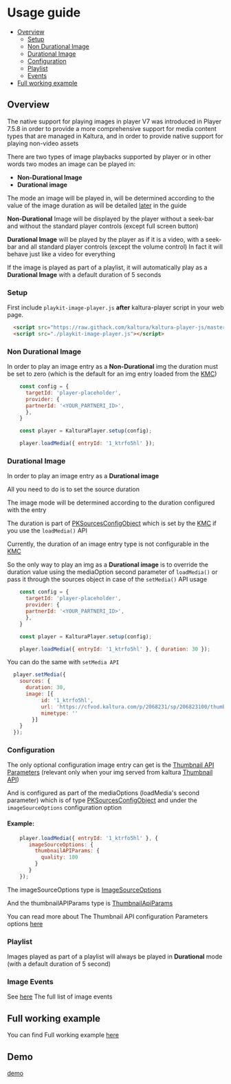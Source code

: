 # Usage guide

- [Overview](#Overview)
  - [Setup](#setup)
  - [Non Durational Image](#Non-Durational-Image)
  - [Durational Image](#Durational-Image)
  - [Configuration](#Configuration)
  - [Playlist](#playlist)
  - [Events](#Image-Events)
- [Full working example](https://github.com/kaltura/playkit-js-image-player/tree/master/demo)

## Overview

The native support for playing images in player V7 was introduced in Player 7.5.8 
in order to provide a more comprehensive support for media content types that are managed in Kaltura, 
and in order to provide native support for playing non-video assets

There are two types of image playbacks supported by player or in other words two modes an image can be played in:

- **Non-Durational Image**
- **Durational image**

The mode an image will be played in, will be determined according to the value of the image duration 
as will be detailed [later](#durational-image) in the guide

**Non-Durational** Image will be displayed by the player without a seek-bar and without the standard player controls (except full screen button)

**Durational Image** will be played by the player as if it is a video, 
with a seek-bar and all standard player controls (except the volume control)
In fact it will behave just like a video for everything

If the image is played as part of a playlist, it will automatically play as a **Durational Image** with a default duration of 5 seconds

### Setup

First include `playkit-image-player.js` **after** kaltura-player script in your web page.

```html
  <script src="https://raw.githack.com/kaltura/kaltura-player-js/master/dist/kaltura-ovp-player.js"></script>
  <script src="./playkit-image-player.js"></script>
```

### Non Durational Image
In order to play an image entry as a **Non-Durational** img the duration must be set to zero 
(which is the default for an img entry loaded from the [KMC](https://kmc.kaltura.com/index.php/kmcng/login))

```js
    const config = {
      targetId: 'player-placeholder',
      provider: {
      partnerId: '<YOUR_PARTNERI_ID>',
      },
    }

    const player = KalturaPlayer.setup(config);

    player.loadMedia({ entryId: '1_ktrfo5hl' });
```

### Durational Image

In order to play an image entry as a **Durational image**

All you need to do is to set the source duration

The image mode will be determined according to the duration configured with the entry

The duration is part of [PKSourcesConfigObject](https://github.com/kaltura/playkit-js/blob/master/docs/configuration.md#type-pksourcesconfigobject&#41;) which is set by the [KMC](https://kmc.kaltura.com/index.php/kmcng/login) if you use the `loadMedia()` API

Currently, the duration of an image entry type is not configurable in the [KMC](https://kmc.kaltura.com/index.php/kmcng/login)

So the only way to play an img as a **Durational image** is to override the duration value using 
the mediaOption second parameter of `loadMedia()` or pass it through the sources object in case of the `setMedia()` API usage

```js
    const config = {
      targetId: 'player-placeholder',
      provider: {
      partnerId: '<YOUR_PARTNERI_ID>',
      },
    }

    const player = KalturaPlayer.setup(config);

    player.loadMedia({ entryId: '1_ktrfo5hl' }, { duration: 30 });
```
You can do the same with `setMedia API`
```js
  player.setMedia({
    sources: {
      duration: 30,
      image: [{
           id: '1_ktrfo5hl',
           url: 'https://cfvod.kaltura.com/p/2068231/sp/206823100/thumbnail/entry_id/1_jgmxn561',
           mimetype: ''
        }]
    }
  });
```

### Configuration

The only optional configuration image entry can get is the [Thumbnail API Parameters](https://developer.kaltura.com/api-docs/Engage_and_Publish/kaltura-thumbnail-api.html)
(relevant only when your img served from kaltura [Thumbnail API](https://developer.kaltura.com/api-docs/Engage_and_Publish/kaltura-thumbnail-api.html))

And is configured as part of the mediaOptions (loadMedia's second parameter)  which is of type [PKSourcesConfigObject](https://github.com/kaltura/playkit-js/blob/master/docs/configuration.md#type-pksourcesconfigobject)
and under the `imageSourceOptions` configuration option

#### Example:

```js
    player.loadMedia({ entryId: '1_ktrfo5hl' }, {
       imageSourceOptions: {
         thumbnailAPIParams: {
           quality: 100
         }
       }
    });
```

The imageSourceOptions type is [ImageSourceOptions](./https://github.com/kaltura/playkit-js/blob/master/flow-typed/types/image-player-options.js)

And the thumbnailAPIParams type is [ThumbnailApiParams](https://github.com/kaltura/playkit-js-image-player/blob/master/src/default-thumbnail-api-params.ts)

You can read more about The Thumbnail API configuration Parameters options [here](https://developer.kaltura.com/api-docs/Engage_and_Publish/kaltura-thumbnail-api.html)

### Playlist

Images played as part of a playlist will always be played in **Durational** mode (with a default duration of 5 second)

### Image Events

See [here](./events.md) The full list of image events

## Full working example

You can find Full working example [here](https://github.com/kaltura/playkit-js-image-player/blob/master/demo/index.html)

## Demo

[demo](https://kaltura.github.io/playkit-js-image-player/demo/index.html)